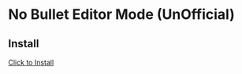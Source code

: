 # No Bullet Editor Mode (UnOfficial)

## Install

<a href="https://www.remnote.com/plugins/no-bullet-editor-mode" target="_blank">Click to Install</a>